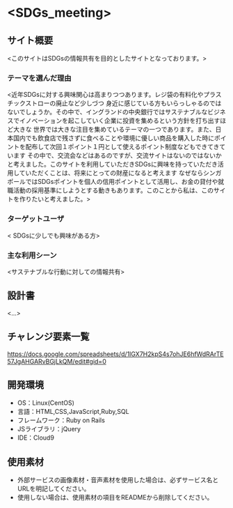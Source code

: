 # <SDGs_meeting>

## サイト概要
<このサイトはSDGsの情報共有を目的としたサイトとなっております。>

### テーマを選んだ理由
<近年SDGsに対する興味関心は高まりつつあります。レジ袋の有料化やプラスチックストローの廃止など少しづつ
身近に感じている方もいらっしゃるのではないでしょうか。その中で、イングランドの中央銀行ではサステナブルなビジネスでイノベーションを起こしていく企業に投資を集めるという方針を打ち出すほど大きな
世界では大きな注目を集めているテーマの一つであります。また、日本国内でも飲食店で残さずに食べることや環境に優しい商品を購入した時にポイントを配布して次回１ポイント１円として使えるポイント制度などもできてきています
その中で、交流会などはあるのですが、交流サイトはないのではないかと考えました。このサイトを利用していただきSDGsに興味を持っていただき活用していただくことは、将来にとっての財産になると考えます
なぜならシンガポールではSDGsポイントを個人の信用ポイントとして活用し、お金の貸付や就職活動の採用基準にしようとする動きもあります。このことから私は、このサイトを作りたいと考えました。>

### ターゲットユーザ
< SDGsに少しでも興味がある方>

### 主な利用シーン
<サステナブルな行動に対しての情報共有>

## 設計書
<...>

## チャレンジ要素一覧
<https://docs.google.com/spreadsheets/d/1lGX7H2kpS4s7ohJE6hfWdRArTE57JgAHGARvBGjLkQM/edit#gid=0>

## 開発環境
- OS：Linux(CentOS)
- 言語：HTML,CSS,JavaScript,Ruby,SQL
- フレームワーク：Ruby on Rails
- JSライブラリ：jQuery
- IDE：Cloud9

## 使用素材
- 外部サービスの画像素材・音声素材を使用した場合は、必ずサービス名とURLを明記してください。
- 使用しない場合は、使用素材の項目をREADMEから削除してください。

